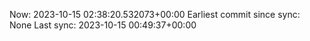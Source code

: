 Now: 2023-10-15 02:38:20.532073+00:00 Earliest commit since sync: None Last sync: 2023-10-15 00:49:37+00:00
